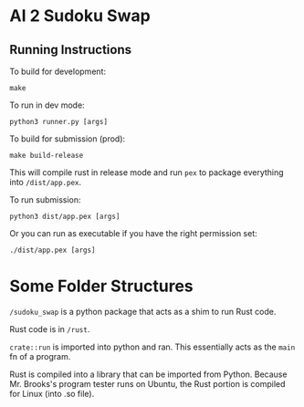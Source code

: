 # AI 2 Sudoku Swap

## Running Instructions

To build for development:
```
make
```

To run in dev mode:
```
python3 runner.py [args]
```

To build for submission (prod):
```
make build-release
```
This will compile rust in release mode and run `pex` to package everything into `/dist/app.pex`.

To run submission:
```
python3 dist/app.pex [args]
```

Or you can run as executable if you have the right permission set:
```
./dist/app.pex [args]
```

# Some Folder Structures

`/sudoku_swap` is a python package that acts as a shim to run Rust code.

Rust code is in  `/rust`.

`crate::run` is imported into python and ran. This essentially acts as the `main` fn of a program.

Rust is compiled into a library that can be imported from Python.
Because Mr. Brooks's program tester runs on Ubuntu, the Rust portion is compiled for Linux (into .so file).